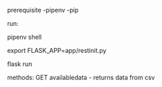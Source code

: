 prerequisite
-pipenv
-pip

run:

pipenv shell

export FLASK_APP=app/restinit.py

flask run

methods:
GET availabledata - returns data from csv
